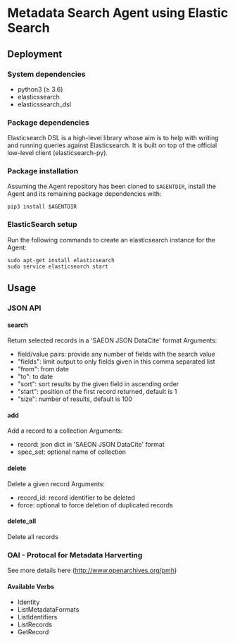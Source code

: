 # Metadata Search Agent using Elastic Search

## Deployment

### System dependencies
* python3 (&ge; 3.6)
* elasticssearch
* elasticssearch_dsl

### Package dependencies
Elasticsearch DSL is a high-level library whose aim is to help with writing
and running queries against Elasticsearch.
It is built on top of the official low-level client (elasticsearch-py).

### Package installation
Assuming the Agent repository has been cloned to `$AGENTDIR`, install the Agent
and its remaining package dependencies with:

    pip3 install $AGENTDIR

### ElasticSearch setup
Run the following commands to create an elasticsearch instance for the Agent:

    sudo apt-get install elasticsearch
    sudo service elasticsearch start


## Usage

### JSON API
#### search
Return selected records in a 'SAEON JSON DataCite' format
Arguments:
* field/value pairs: provide any number of fields with the search value
* "fields": limit output to only fields given in this comma separated list
* "from": from date
* "to": to date
* "sort": sort results by the given field in ascending order
* "start": position of the first record returned, default is 1
* "size": number of results, default is 100

#### add
Add a record to a collection
Arguments:
* record: json dict in 'SAEON JSON DataCite' format
* spec_set: optional name of collection

#### delete
Delete a given record
Arguments:
* record_id: record identifier to be deleted
* force: optional to force deletion of duplicated records 

#### delete_all
Delete all records


### OAI - Protocal for Metadata Harverting
See more details here (http://www.openarchives.org/pmh)

#### Available Verbs
* Identity
* ListMetadataFormats
* ListIdentifiers
* ListRecords
* GetRecord
